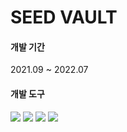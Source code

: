 # SEED VAULT

#### 개발 기간
2021.09 ~ 2022.07

#### 개발 도구 
<img src="https://img.shields.io/badge/C++-00599C?style=flat-square&logo=cplusplus&logoColor=white"/> <img src="https://img.shields.io/badge/Qt6-41CD52?style=flat-square&logo=qt&logoColor=white"/> <img src="https://img.shields.io/badge/ImGui-00465B"/> <img src="https://img.shields.io/badge/GitHub-181717?style=flat-square&logo=github&logoColor=white"/> 
